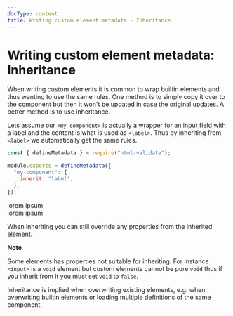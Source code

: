```yaml
---
docType: content
title: Writing custom element metadata - Inheritance
---
```


# Writing custom element metadata: Inheritance

When writing custom elements it is common to wrap builtin elements and thus wanting to use the same rules.
One method is to simply copy it over to the component but then it won't be updated in case the original updates.
A better method is to use inheritance.

Lets assume our `<my-component>` is actually a wrapper for an input field with a label and the content is what is used as `<label>`.
Thus by inheriting from `<label>` we automatically get the same rules.

```js
const { defineMetadata } = require("html-validate");

module.exports = defineMetadata({
  "my-component": {
    inherit: "label",
  },
});
```

<validate name="inheritance" elements="inheritance.json">
  <my-component>
    <span>lorem ipsum</span>
  </my-component>
  <my-component>
    <div>lorem ipsum</div>
  </my-component>
</validate>

When inheriting you can still override any properties from the inherited element.

<div class="alert alert-info">
	<i class="fa-solid fa-info-circle" aria-hidden="true"></i>
	<strong>Note</strong>
	<p>
		Some elements has properties not suitable for inheriting.
		For instance <code>&lt;input&gt;</code> is a <code>void</code> element but custom elements cannot be pure <code>void</code> thus if you inherit from it you must set <code>void</code> to <code>false</code>.
	</p>
</div>

Inheritance is implied when overwriting existing elements, e.g. when overwriting builtin elements or loading multiple definitions of the same component.
